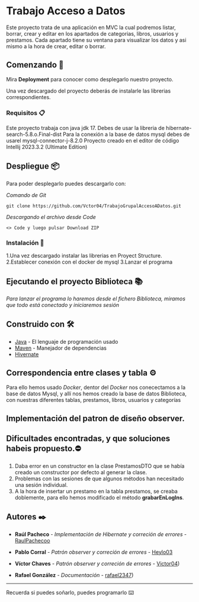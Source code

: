 # Trabajo Acceso a Datos

Este proyecto trata de una aplicación en MVC la cual podremos listar, borrar, crear y editar en los apartados de categorias, libros, usuarios y prestamos.
Cada apartado tiene su ventana para visualizar los datos y asi mismo a la hora de crear, editar o borrar.

## Comenzando 🚀

Mira **Deployment** para conocer como desplegarlo nuestro proyecto.

Una vez descargado del proyecto deberás de instalarle las librerias correspondientes.

### Requisitos 📋

Este proyecto trabaja con java jdk 17.
Debes de usar la libreria de hibernate-search-5.8.o.Final-dist
Para la conexión a la base de datos mysql debes de usarel mysql-connector-j-8.2.0
Proyecto creado en el editor de código Intellij 2023.3.2 (Ultimate Edition) 

## Despliegue 📦

Para poder desplegarlo puedes descargarlo con:

_Comando de Git_

```
git clone https://github.com/Vctor04/TrabajoGrupalAccesoADatos.git
```

_Descargando el archivo desde Code_

```
<> Code y luego pulsar Download ZIP
```

### Instalación 🔧

1.Una vez descargado instalar las librerias en Proyect Structure.
2.Establecer conexión con el docker de mysql 
3.Lanzar el programa

## Ejecutando el proyecto Biblioteca 📚 

_Para lanzar el programa lo haremos desde el fichero Biblioteca, miramos que todo está conectado y iniciaremos sesión_


## Construido con 🛠️

* [Java]((https://jdk.java.net/17/)) - El lenguaje de programación usado
* [Maven](https://maven.apache.org/) - Manejador de dependencias
* [Hivernate]([https://rometools.github.io/rome/](https://hibernate.org/search/releases/5.8/))


## Correspondencia entre clases y tabla ⚙️
Para ello hemos usado _Docker_, dentor del _Docker_ nos conecectamos a la base de datos Mysql, y allí nos hemos creado la base de datos Biblioteca, con nuestras diferentes tablas, prestamos, libros, usuarios y categorías 


## Implementación del patron de diseño observer.


## Dificultades encontradas, y que soluciones habeis propuesto.⛔️

1. Daba error en un constructor en la clase PrestamosDTO que se había creado un constructor por defecto al generar la clase.
2. Problemas con las sesiones de que algunos métodos han necesitado una sesión individual.
3. A la hora de insertar un prestamo en la tabla prestamos, se creaba doblemente, para ello hemos modificado el método **grabarEnLogIns**.

## Autores ✒️

* **Raúl Pacheco** - *Implementación de Hibernate y correción de errores* - [RaulPachecoo](https://github.com/RaulPachecoo)

* **Pablo Corral** - *Patrón observer y correción de errores* - [Heylo03](https://github.com/Heylo03)

* **Víctor Chaves** - *Patrón observer y correción de errores* - [Victor04](https://github.com/Vctor04))
  
* **Rafael González** - *Documentación* - [rafael2347](https://github.com/rafael2347))

---
Recuerda si puedes soñarlo, puedes programarlo ⌨️
